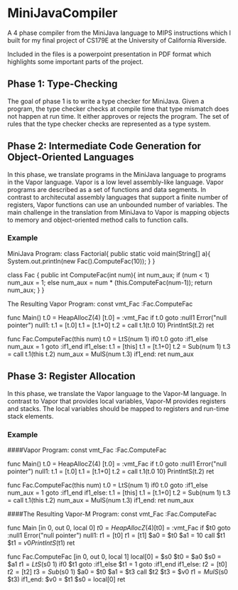 # MiniJavaCompiler
A 4 phase compiler from the MiniJava language to MIPS instructions which I built for my final project of CS179E at the University of California Riverside.

Included in the files is a powerpoint presentation in PDF format which highlights some important parts of the project.

## Phase 1: Type-Checking
The goal of phase 1 is to write a type checker for MiniJava. Given a program, the type checker checks at compile time that type mismatch does not happen at run time. It either approves or rejects the program. The set of rules that the type checker checks are represented as a type system.

## Phase 2: Intermediate Code Generation for Object-Oriented Languages
In this phase, we translate programs in the MiniJava language to programs in the Vapor language. Vapor is a low level assembly-like language. Vapor programs are described as a set of functions and data segments. In contrast to architecutal assembly languages that support a finite number of registers, Vapor functions can use an unbounded number of variables. The main challenge in the translation from MiniJava to Vapor is mapping objects to memory and object-oriented method calls to function calls.

### Example
MiniJava Program:
class Factorial{
   public static void main(String[] a){
      System.out.println(new Fac().ComputeFac(10));
   }
}

class Fac {
   public int ComputeFac(int num){
      int num_aux;
      if (num < 1)
         num_aux = 1;
      else
         num_aux = num * (this.ComputeFac(num-1));
      return num_aux;
   }
}

The Resulting Vapor Program:
const vmt_Fac
  :Fac.ComputeFac

func Main()
  t.0 = HeapAllocZ(4)
  [t.0] = :vmt_Fac
  if t.0 goto :null1
  Error("null pointer")
  null1:
  t.1 = [t.0]
  t.1 = [t.1+0]
  t.2 = call t.1(t.0 10)
  PrintIntS(t.2)
  ret

func Fac.ComputeFac(this num)
  t.0 = LtS(num 1)
  if0 t.0 goto :if1_else
    num_aux = 1
    goto :if1_end
  if1_else:
    t.1 = [this]
    t.1 = [t.1+0]
    t.2 = Sub(num 1)
    t.3 = call t.1(this t.2)
    num_aux = MulS(num t.3)
  if1_end:
  ret num_aux

## Phase 3: Register Allocation
In this phase, we translate the Vapor language to the Vapor-M language. In contrast to Vapor that provides local variables, Vapor-M provides registers and stacks. The local variables should be mapped to registers and run-time stack elements.

### Example
####Vapor Program:
const vmt_Fac
  :Fac.ComputeFac

func Main()
  t.0 = HeapAllocZ(4)
  [t.0] = :vmt_Fac
  if t.0 goto :null1
  Error("null pointer")
  null1:
  t.1 = [t.0]
  t.1 = [t.1+0]
  t.2 = call t.1(t.0 10)
  PrintIntS(t.2)
  ret

func Fac.ComputeFac(this num)
  t.0 = LtS(num 1)
  if0 t.0 goto :if1_else
    num_aux = 1
    goto :if1_end
  if1_else:
    t.1 = [this]
    t.1 = [t.1+0]
    t.2 = Sub(num 1)
    t.3 = call t.1(this t.2)
    num_aux = MulS(num t.3)
  if1_end:
  ret num_aux
  
####The Resulting Vapor-M Program:
  const vmt_Fac
  :Fac.ComputeFac

func Main [in 0, out 0, local 0]
  $t0 = HeapAllocZ(4)
  [$t0] = :vmt_Fac
  if $t0 goto :null1
  Error("null pointer")
null1:
  $t1 = [$t0]
  $t1 = [$t1]
  $a0 = $t0
  $a1 = 10
  call $t1
  $t1 = $v0
  PrintIntS($t1)
  ret

func Fac.ComputeFac [in 0, out 0, local 1]
  local[0] = $s0
  $t0 = $a0
  $s0 = $a1
  $t1 = LtS($s0 1)
  if0 $t1 goto :if1_else
  $t1 = 1
  goto :if1_end
if1_else:
  $t2 = [$t0]
  $t2 = [$t2]
  $t3 = Sub($s0 1)
  $a0 = $t0
  $a1 = $t3
  call $t2
  $t3 = $v0
  $t1 = MulS($s0 $t3)
if1_end:
  $v0 = $t1
  $s0 = local[0]
  ret

